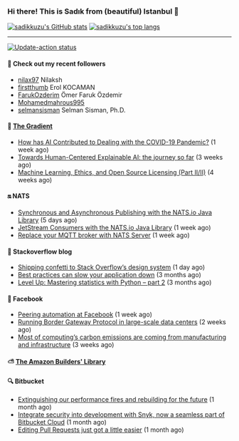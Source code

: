 ### Hi there! This is Sadık from (beautiful) Istanbul 👋

[![sadikkuzu's GitHub stats](https://github-readme-stats.vercel.app/api?username=sadikkuzu&show_icons=true&theme=dark&hide=stars&hide_title=true)](https://github.com/sadikkuzu)
[![sadikkuzu's top langs](https://github-readme-stats.vercel.app/api/top-langs/?username=sadikkuzu&langs_count=6&layout=compact&theme=dark&hide_title=true)](https://github.com/sadikkuzu)

---

[![Update-action status](https://github.com/sadikkuzu/sadikkuzu/actions/workflows/sadikkuzu.yml/badge.svg)](https://github.com/sadikkuzu/sadikkuzu/actions/workflows/sadikkuzu.yml)

#### 🔭 Check out my recent followers

- [nilax97](https://github.com/nilax97) Nilaksh
- [firstthumb](https://github.com/firstthumb) Erol KOCAMAN
- [FarukOzderim](https://github.com/FarukOzderim) Ömer Faruk Özdemir
- [Mohamedmahrous995](https://github.com/Mohamedmahrous995) 
- [selmansisman](https://github.com/selmansisman) Selman Sisman, Ph.D.


#### 🔻 [The Gradient](https://thegradient.pub)

- [How has AI Contributed to Dealing with the COVID-19 Pandemic?](https://thegradient.pub/how-has-ai-contributed-to-dealing-with-the-covid-19-pandemic/) (1 week ago)
- [Towards Human-Centered Explainable AI: the journey so far](https://thegradient.pub/human-centered-explainable-ai/) (3 weeks ago)
- [Machine Learning, Ethics, and Open Source Licensing (Part II/II)](https://thegradient.pub/machine-learning-ethics-and-open-source-licensing-2/) (4 weeks ago)


#### 🔛 NATS

- [Synchronous and Asynchronous Publishing with the NATS.io Java Library](https://nats.io/blog/sync-async-publish-java-client/) (5 days ago)
- [JetStream Consumers with the NATS.io Java Library](https://nats.io/blog/jetstream-java-client-03-consume/) (1 week ago)
- [Replace your MQTT broker with NATS Server](https://nats.io/blog/replace-your-mqtt-broker-with-nats/) (1 week ago)


#### 📰 Stackoverflow blog

- [Shipping confetti to Stack Overflow’s design system](https://stackoverflow.blog/2021/05/31/shipping-confetti-to-stack-overflows-design-system/) (1 day ago)
- [Best practices can slow your application down](https://stackoverflow.blog/2021/03/03/best-practices-can-slow-your-application-down/) (3 months ago)
- [Level Up: Mastering statistics with Python – part 2](https://stackoverflow.blog/2021/02/23/level-up-mastering-statistics-with-python-part-2/) (3 months ago)


#### 📢 Facebook

- [Peering automation at Facebook](https://engineering.fb.com/2021/05/20/networking-traffic/peering-automation/) (1 week ago)
- [Running Border Gateway Protocol in large-scale data centers](https://engineering.fb.com/2021/05/13/data-center-engineering/bgp/) (2 weeks ago)
- [Most of computing’s carbon emissions are coming from manufacturing and infrastructure](https://tech.fb.com/sustainable-computing/) (3 weeks ago)


#### ⛅ [The Amazon Builders' Library](https://aws.amazon.com/builders-library/)


#### 🔍 Bitbucket

- [Extinguishing our performance fires and rebuilding for the future](https://bitbucket.org/blog/extinguishing-our-performance-fires-and-rebuilding-for-the-future) (1 month ago)
- [Integrate security into development with Snyk, now a seamless part of Bitbucket Cloud](https://bitbucket.org/blog/security-code-scanning) (1 month ago)
- [Editing Pull Requests just got a little easier](https://bitbucket.org/blog/editing-pull-requests-just-got-a-little-easier) (1 month ago)



